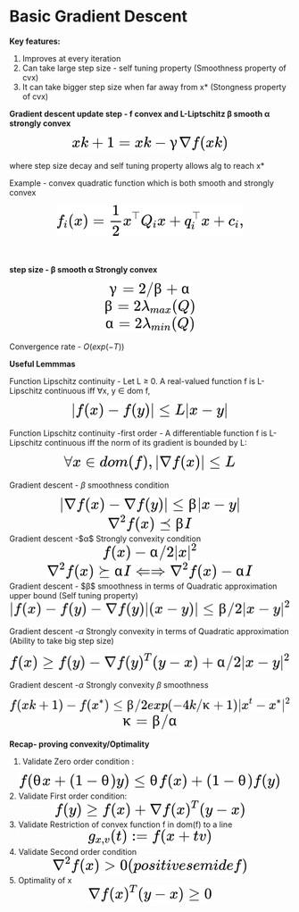 
# Basic Gradient Descent 

**Key features:**
1. Improves at every iteration
2. Can take large step size - self tuning property (Smoothness property of cvx)
3. It can take bigger step size when far away from x* (Stongness property of cvx)

**Gradient descent update step - f convex and L-Liptschitz β smooth α strongly convex**

<!-- $$
xk+1 = xk − γ∇f(xk)
$$ --> 

<div align="center"><img style="background: white;" src="../svg/W3ZAMmoqIM.svg"></div>

where step size decay and self tuning property allows alg to reach x*

Example - convex quadratic function which is both smooth and strongly convex
<!-- $$
f_i(x) = \frac{1}{2} x^{\top}Q_ix + q_i^{\top} x + c_i,
$$ --> 

<div align="center"><img style="background: white;" src="../svg/M85bXbQdbc.svg"></div>


<br>
<br>


**step size - β smooth α Strongly convex**
<!-- $$
γ = 2/β+α
$$ --> 

<div align="center"><img style="background: white;" src="../svg/BW1JUZq8te.svg"></div>
<!-- $$
β=2\lambda_{max}(Q)
$$ --> 

<div align="center"><img style="background: white;" src="../svg/SUwIJklxIR.svg"></div>
<!-- $$
α =2\lambda_{min}(Q)
$$ --> 

<div align="center"><img style="background: white;" src="../svg/L8TpfMdNmp.svg"></div>

Convergence rate - $O(exp(-T))$


**Useful Lemmmas**

Function Lipschitz continuity -  Let L ≥ 0. A real-valued function f is L-Lipschitz continuous iff ∀x, y ∈ dom f,
<!-- $$
|f(x) − f(y)| ≤ L|x − y|
$$ --> 

<div align="center"><img style="background: white;" src="../svg/WAD6AJYPFI.svg"></div>


Function Lipschitz continuity -first order - A differentiable function f is L-Lipschitz continuous iff the norm of its gradient is bounded by L:

<!-- $$
∀x ∈ dom(f), |∇f(x)| ≤ L
$$ --> 

<div align="center"><img style="background: white;" src="../svg/di2EW6WZtM.svg"></div>

Gradient descent  - $β$ smoothness condition
<!-- $$
|∇f(x) − ∇f(y)| ≤ β|x − y|
$$ --> 

<div align="center"><img style="background: white;" src="../svg/uMZFSEW0JL.svg"></div>
<!-- $$
∇^2f(x) \preceq βI 
$$ --> 

<div align="center"><img style="background: white;" src="../svg/4Kre4CgD6h.svg"></div>
Gradient descent -$α$ Strongly convexity condition
<!-- $$
f(x) - α/2|x|^2
$$ --> 

<div align="center"><img style="background: white;" src="../svg/T9oa9LM1Ov.svg"></div>
<!-- $$
∇^2f(x) \succeq αI ⇐⇒ ∇^2f(x) − αI
$$ --> 

<div align="center"><img style="background: white;" src="../svg/4YWUVW7tHK.svg"></div>
Gradient descent - $β$ smoothness in terms of Quadratic approximation upper bound  (Self tuning property)
<!-- $$
|f(x) − f(y) − ∇f(y)| (x − y)| ≤ β/2|x − y|^2
$$ --> 

<div align="center"><img style="background: white;" src="../svg/jBU5ogJX2Q.svg"></div>

Gradient descent -$α$ Strongly convexity in terms of Quadratic approximation (Ability to take big step size)
<!-- $$
f(x) ≥ f(y) − ∇f(y)^T(y − x) + α/2|x − y|^2
$$ --> 

<div align="center"><img style="background: white;" src="../svg/AopCf3TT45.svg"></div>

Gradient descent -$α$ Strongly convexity $β$ smoothness 
<!-- $$
f(xk+1) − f(x^∗) ≤β/2exp (−4k /κ + 1)|x^t − x^∗|^2
$$ --> 

<div align="center"><img style="background: white;" src="../svg/7Tlxh2kdXJ.svg"></div>
<!-- $$
κ = β/α
$$ --> 

<div align="center"><img style="background: white;" src="../svg/4vnbS3TIvb.svg"></div>


**Recap- proving convexity/Optimality**
1. Validate Zero order condition :
<!-- $$
f(θx + (1 − θ)y) ≤ θf(x) + (1 − θ)f(y)
$$ --> 

<div align="center"><img style="background: white;" src="../svg/A2ByiQ9MIM.svg"></div>
2. Validate First order condition:
<!-- $$
f(y) ≥ f(x) + ∇f(x)^T(y − x)
$$ --> 

<div align="center"><img style="background: white;" src="../svg/iHbd5Lrqdy.svg"></div>
3. Validate Restriction of convex function f in dom(f) to a line
<!-- $$
g_{x,v}(t) := f(x + tv)
$$ --> 

<div align="center"><img style="background: white;" src="../svg/VKgMOJ1XMt.svg"></div>
4. Validate Second order condition
<!-- $$
∇^2f(x) > 0 (positive semidef)
$$ --> 

<div align="center"><img style="background: white;" src="../svg/yeGHWL5yGK.svg"></div>
5. Optimality of x
<!-- $$
∇f(x)^T(y − x) ≥ 0
$$ --> 

<div align="center"><img style="background: white;" src="../svg/flQAPrwXDZ.svg"></div>


